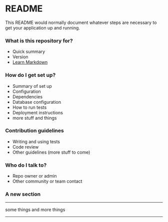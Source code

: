 # README #

This README would normally document whatever steps are necessary to get your application up and running.

### What is this repository for? ###

* Quick summary
* Version
* [Learn Markdown](https://bitbucket.org/tutorials/markdowndemo)

### How do I get set up? ###

* Summary of set up
* Configuration
* Dependencies
* Database configuration
* How to run tests
* Deployment instructions
* more stuff and things

### Contribution guidelines ###

* Writing and using tests
* Code review
* Other guidelines 
(more stuff to come)

### Who do I talk to? ###

* Repo owner or admin
* Other community or team contact

### A new section 

---- 
some things 
and more things

--- 
